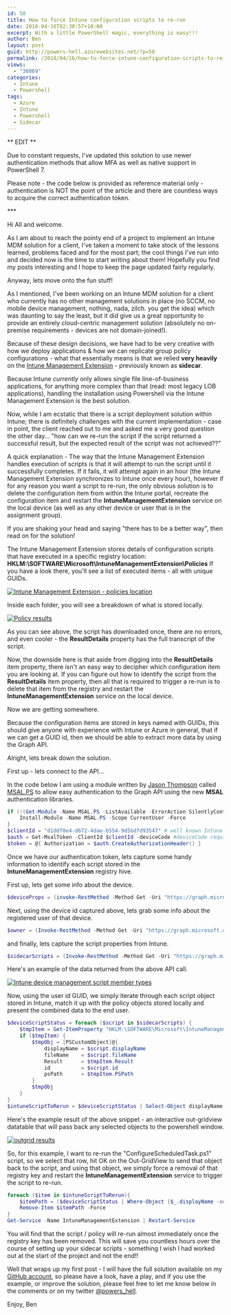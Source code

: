 ```yaml
---
id: 58
title: How to force Intune configuration scripts to re-run
date: 2018-04-16T02:30:57+10:00
excerpt: With a little PowerShell magic, everything is easy!!!
author: Ben
layout: post
guid: http://powers-hell.azurewebsites.net/?p=58
permalink: /2018/04/16/how-to-force-intune-configuration-scripts-to-re-run/
views:
  - "30869"
categories:
  - Intune
  - Powershell
tags:
  - Azure
  - Intune
  - Powershell
  - Sidecar
---
```

\*\* EDIT \*\*

Due to constant requests, I've updated this solution to use newer authentication methods that allow MFA as well as native support in PowerShell 7.

Please note - the code below is provided as reference material only - authentication is NOT the point of the article and there are countless ways to acquire the correct authentication token.

\***

Hi All and welcome.

As I am about to reach the pointy end of a project to implement an Intune MDM solution for a client, I've taken a moment to take stock of the lessons learned, problems faced and for the most part; the cool things I've run into and decided now is the time to start writing about them! Hopefully you find my posts interesting and I hope to keep the page updated fairly regularly.

Anyway, lets move onto the fun stuff!

<!--more-->

As I mentioned, I've been working on an Intune MDM solution for a client who currently has no other management solutions in place (no SCCM, no mobile device management, nothing, nada, zilch. you get the idea) which was daunting to say the least, but it did give us a great opportunity to provide an entirely cloud-centric management solution (absolutely no on-premise requirements - devices are not domain-joined!).

Because of these design decisions, we have had to be very creative with how we deploy applications & how we can replicate group policy configurations - what that essentially means is that we relied **very heavily** on the <a href="https://docs.microsoft.com/en-us/intune/intune-management-extension" target="_blank" rel="noopener noreferrer">Intune Management Extension</a> - previously known as **sidecar**.

Because Intune _currently_ only allows single file line-of-business applications, for anything more complex than that (read: most legacy LOB applications), handling the installation using Powershell via the Intune Management Extension is the best solution.

Now, while I am ecstatic that there is a script deployment solution within Intune; there is definitely challenges with the current implementation - case in point, the client reached out to me and asked me a very good question the other day&#8230; "how can we re-run the script if the script returned a successful result, but the expected result of the script was not achieved??"

A quick explanation - The way that the Intune Management Extension handles execution of scripts is that it will attempt to run the script until it successfully completes. If it fails, it will attempt again in an hour (the Intune Management Extension synchronizes to Intune once every hour), however if for any reason you want a script to re-run, the only obvious solution is to delete the configuration item from within the Intune portal, recreate the configuration item and restart the **IntuneManagementExtension** service on the local device (as well as any other device or user that is in the assignment group).

If you are shaking your head and saying "there has to be a better way", then read on for the solution!

The Intune Management Extension stores details of configuration scripts that have executed in a specific registry location: **HKLM:\SOFTWARE\Microsoft\IntuneManagementExtension\Policies**
If you have a look there, you'll see a list of executed items - all with unique GUIDs.

[![Intune Management Extension - policies location](https://i1.wp.com/i.imgur.com/RrX1wcZ.png?w=1170&#038;ssl=1)](https://i1.wp.com/i.imgur.com/RrX1wcZ.png?w=1170&#038;ssl=1 "Intune Management Extension - policies location")

Inside each folder, you will see a breakdown of what is stored locally.

[![Policy results](https://i2.wp.com/i.imgur.com/aEfuv4l.png?w=1170&#038;ssl=1)](https://i2.wp.com/i.imgur.com/aEfuv4l.png?w=1170&#038;ssl=1 "Policy results")

As you can see above, the script has downloaded once, there are no errors, and even cooler - the **ResultDetails** property has the full transcript of the script.

Now, the downside here is that aside from digging into the **ResultDetails** item property, there isn't an easy way to decipher which configuration item you are looking at. If you can figure out how to identify the script from the **ResultDetails** item property, then all that is required to trigger a re-run is to delete that item from the registry and restart the **IntuneManagementExtension** service on the local device.

Now we are getting somewhere.

Because the configuration items are stored in keys named with GUIDs, this should give anyone with experience with Intune or Azure in general, that if we can get a GUID id, then we should be able to extract more data by using the Graph API.

Alright, lets break down the solution.

First up - lets connect to the API&#8230;

In the code below I am using a module written by [Jason Thompson](https://github.com/jasoth) called [MSAL.PS](https://www.powershellgallery.com/packages/MSAL.PS/4.10.0.2) to allow easy authentication to the Graph API using the new **MSAL** authentication libraries.

```Powershell
if (!(Get-Module -Name MSAL.PS -ListAvailable -ErrorAction SilentlyContinue)) {
    Install-Module -Name MSAL.PS -Scope CurrentUser -Force
}
$clientId = "d1ddf0e4-d672-4dae-b554-9d5bdfd93547" # well known Intune application Id
$auth = Get-MsalToken -ClientId $clientId -deviceCode #deviceCode requires interaction and solves MFA challenges
$token = @{ Authorization = $auth.CreateAuthorizationHeader() }
```

Once we have our authentication token, lets capture some handy information to identify each script stored in the **IntuneManagementExtension** registry hive.

First up, lets get some info about the device.

```PowerShell
$deviceProps = (invoke-RestMethod -Method Get -Uri "https://graph.microsoft.com/v1.0/devices?`$filter=DisplayName eq '$env:ComputerName'" -Headers $token).value
```

Next, using the device id captured above, lets grab some info about the registered user of that device.

```PowerShell
$owner = (Invoke-RestMethod -Method Get -Uri "https://graph.microsoft.com/v1.0/devices/$($deviceProps.id)/registeredOwners" -Headers $token).value
```

and finally, lets capture the script properties from Intune.

```PowerShell
$sidecarScripts = (Invoke-RestMethod -Method Get -Uri "https://graph.microsoft.com/beta/deviceManagement/deviceManagementScripts" -Headers $token).value
```

Here's an example of the data returned from the above API call.

[![Intune device management script member types](https://i2.wp.com/i.imgur.com/PfGgps7.png?w=1170&#038;ssl=1)](https://i2.wp.com/i.imgur.com/PfGgps7.png?w=1170&#038;ssl=1 "Intune device management script member types")

Now, using the user id GUID, we simply iterate through each script object stored in Intune, match it up with the policy objects stored locally and present the combined data to the end user.

```PowerShell
$deviceScriptStatus = foreach ($script in $sidecarScripts) {
    $tmpItem = Get-ItemProperty "HKLM:\SOFTWARE\Microsoft\IntuneManagementExtension\Policies\$($owner.id)\$($script.id)" -ErrorAction SilentlyContinue
    if ($tmpItem) {
        $tmpObj = [PSCustomObject]@{
            displayName = $script.displayName
            fileName    = $script.fileName
            Result      = $tmpItem.Result
            id          = $script.id
            psPath      = $tmpItem.PSPath
        }
        $tmpObj
    }
}
$intuneScriptToRerun = $deviceScriptStatus | Select-Object displayName,fileName,Result,id | Out-GridView -Title "Intune Script Configuration" -PassThru
```

Here's the example result of the above snippet - an interactive out-gridview datatable that will pass back any selected objects to the powershell window.

[![outgrid results](https://i1.wp.com/i.imgur.com/YKLP9Wf.png?w=1170&#038;ssl=1)](https://i1.wp.com/i.imgur.com/YKLP9Wf.png?w=1170&#038;ssl=1 "outgrid results")

So, for this example, I want to re-run the "ConfigureScheduledTask.ps1" script, so we select that row, hit OK on the Out-GridView to send that object back to the script, and using that object, we simply force a removal of that registry key and restart the **IntuneManagementExtension** service to trigger the script to re-run.

```PowerShell
foreach ($item in $intuneScriptToRerun){
    $itemPath = ($deviceScriptStatus | Where-Object {$_.displayName -eq $item.displayName}).psPath
    Remove-Item $itemPath -Force
}
Get-Service -Name IntuneManagementExtension | Restart-Service
```

You will find that the script / policy will re-run almost immediately once the registry key has been removed. This will save you countless hours over the course of setting up your sidecar scripts - something I wish I had worked out at the start of the project and not the end!!

Well that wraps up my first post - I will have the full solution available on my [GitHub account](https://github.com/tabs-not-spaces/CodeDump/tree/master/Reset-SidecarScript), so please have a look, have a play, and if you use the example, or improve the solution, please feel free to let me know below in the comments or on my twitter <a href="https://twitter.com/powers_hell" target="_blank" rel="noopener noreferrer">@powers_hell</a>.

Enjoy,
Ben
